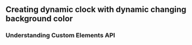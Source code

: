 ## Creating dynamic clock with dynamic changing background color

### Understanding Custom Elements API
